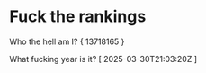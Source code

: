 # Fuck the rankings

Who the hell am I?
{ 13718165 }

What fucking year is it?
[ 2025-03-30T21:03:20Z ]

